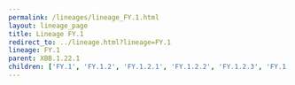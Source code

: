 ```yaml
---
permalink: /lineages/lineage_FY.1.html
layout: lineage_page
title: Lineage FY.1
redirect_to: ../lineage.html?lineage=FY.1
lineage: FY.1
parent: XBB.1.22.1
children: ['FY.1', 'FY.1.2', 'FY.1.2.1', 'FY.1.2.2', 'FY.1.2.3', 'FY.1.4', 'FY.1.4.1']
---
```

